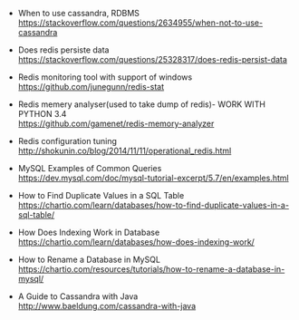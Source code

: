 * When to use cassandra, RDBMS \
https://stackoverflow.com/questions/2634955/when-not-to-use-cassandra

* Does redis persiste data \
https://stackoverflow.com/questions/25328317/does-redis-persist-data

* Redis monitoring tool with support of windows \
https://github.com/junegunn/redis-stat

* Redis memery analyser(used to take dump of redis)- WORK WITH PYTHON 3.4 \
https://github.com/gamenet/redis-memory-analyzer

* Redis configuration tuning \
http://shokunin.co/blog/2014/11/11/operational_redis.html

* MySQL Examples of Common Queries \
https://dev.mysql.com/doc/mysql-tutorial-excerpt/5.7/en/examples.html

* How to Find Duplicate Values in a SQL Table \
https://chartio.com/learn/databases/how-to-find-duplicate-values-in-a-sql-table/

* How Does Indexing Work in Database \
https://chartio.com/learn/databases/how-does-indexing-work/

* How to Rename a Database in MySQL \
https://chartio.com/resources/tutorials/how-to-rename-a-database-in-mysql/

* A Guide to Cassandra with Java \
http://www.baeldung.com/cassandra-with-java

